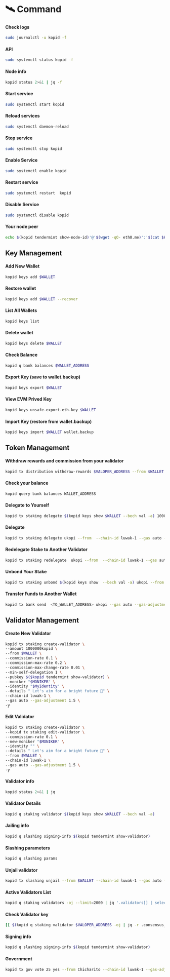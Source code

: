 # 🛰️ Command

#### Check logs

```bash
sudo journalctl -u kopid -f
```

#### API

```bash
sudo systemctl status kopid -f
```

#### Node info

```bash
kopid status 2>&1 | jq -f
```

#### Start service

```bash
sudo systemctl start kopid
```

#### Reload services

```bash
sudo systemctl daemon-reload
```

#### Stop service

```bash
sudo systemctl stop kopid
```

#### Enable Service

```bash
sudo systemctl enable kopid
```

#### Restart service

```bash
sudo systemctl restart  kopid
```

#### Disable Service

```bash
sudo systemctl disable kopid
```

#### Your node peer

```bash
echo $(kopid tendermint show-node-id)'@'$(wget -qO- eth0.me)':'$(cat $HOME/.kopid/config/config.toml | sed -n '/Address to listen for incoming connection/{n;p;}' | sed 's/.*://; s/".*//')
```

## Key Management

#### Add New Wallet

```bash
kopid keys add $WALLET
```

#### Restore wallet

```bash
kopid keys add $WALLET --recover
```

#### List All Wallets

```bash
kopid keys list
```

#### Delete wallet

```bash
kopid keys delete $WALLET
```

#### Check Balance

```bash
kopid q bank balances $WALLET_ADDRESS
```

#### Export Key (save to wallet.backup)

```bash
kopid keys export $WALLET
```

#### View EVM Prived Key

```bash
kopid keys unsafe-export-eth-key $WALLET
```

#### Import Key (restore from wallet.backup)

```bash
kopid keys import $WALLET wallet.backup
```

## Token Management

#### Withdraw rewards and commission from your validator

```bash
kopid tx distribution withdraw-rewards $VALOPER_ADDRESS --from $WALLET --commission --chain-id luwak-1 --gas auto --gas-adjustment 1.5 -y 
```

#### Check your balance

```bash
kopid query bank balances WALLET_ADDRESS
```

#### Delegate to Yourself

```bash
kopid tx staking delegate $(kopid keys show $WALLET --bech val -a) 1000000ukopi --from $WALLET --chain-id luwak-1 --gas auto --gas-adjustment 1.5 -y 
```

#### Delegate

```bash
kopid tx staking delegate ukopi --from  --chain-id luwak-1 --gas auto --gas-adjustment 1.5 -y
```

#### Redelegate Stake to Another Validator

```bash
kopid tx staking redelegate  ukopi --from  --chain-id luwak-1 --gas auto --gas-adjustment 1.5 -y
```

#### Unbond Your Stake

```bash
kopid tx staking unbond $(kopid keys show  --bech val -a) ukopi --from  --chain-id luwak-1 --gas auto --gas-adjustment 1.5 --fees 600ukopi -y
```

#### Transfer Funds to Another Wallet

```bash
kopid tx bank send  <TO_WALLET_ADDRESS> ukopi --gas auto --gas-adjustment 1.5 -y
```

## Validator Management

#### Create New Validator

```bash
kopid tx staking create-validator \
--amount 1000000kopid \
--from $WALLET \
--commission-rate 0.1 \
--commission-max-rate 0.2 \
--commission-max-change-rate 0.01 \
--min-self-delegation 1 \
--pubkey $($kopid tendermint show-validator) \
--moniker "$MONIKER" \
--identity "$MyIdentity" \
--details " Let's aim for a bright future 🔮" \
--chain-id luwak-1 \
--gas auto --gas-adjustment 1.5 \
-y
```

#### Edit Validator

```bash
kopid tx staking create-validator \
--kopid tx staking edit-validator \
--commission-rate 0.1 \
--new-moniker "$MONIKER" \
--identity "" \
--details " Let's aim for a bright future 🔮" \
--from $WALLET \
--chain-id luwak-1 \
--gas auto --gas-adjustment 1.5 \
-y 
```

#### Validator info

```bash
kopid status 2>&1 | jq
```

#### Validator Details

```bash
kopid q staking validator $(kopid keys show $WALLET --bech val -a)
```

#### Jailing info

```bash
kopid q slashing signing-info $(kopid tendermint show-validator)
```

#### Slashing parameters

```bash
kopid q slashing params
```

#### Unjail validator

```bash
kopid tx slashing unjail --from $WALLET --chain-id luwak-1 --gas auto --gas-adjustment 1.5 -y
```

#### Active Validators List

```bash
kopid q staking validators -oj --limit=2000 | jq '.validators[] | select(.status=="BOND_STATUS_BONDED")' | jq -r '(.tokens|tonumber/pow(10; 6)|floor|tostring) + " 	 " + .description.moniker' | sort -gr | nl
```

#### Check Validator key

```bash
[[ $(kopid q staking validator $VALOPER_ADDRESS -oj | jq -r .consensus_pubkey.key) = $(kopid status | jq -r .ValidatorInfo.PubKey.value) ]] && echo -e "Your key status is ok" || echo -e "Your key status is error"
```

#### Signing info

```bash
kopid q slashing signing-info $(kopid tendermint show-validator)
```

#### Government

```bash
kopid tx gov vote 25 yes --from Chicharito --chain-id luwak-1 --gas-adjustment 1.4 --gas auto --gas-prices 0ukopi -y
```
